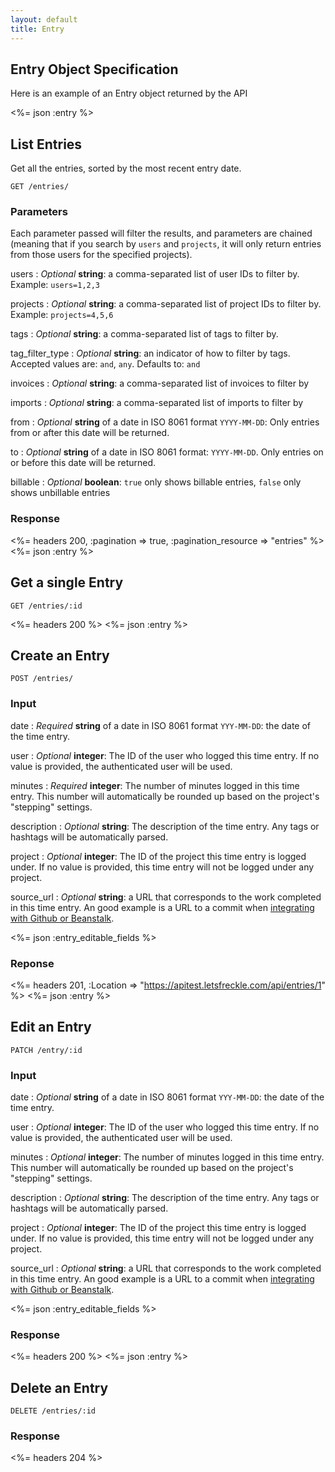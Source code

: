 ```yaml
---
layout: default
title: Entry
---
```


## Entry Object Specification
Here is an example of an Entry object returned by the API

<%= json :entry %>

## List Entries

Get all the entries, sorted by the most recent entry date.

~~~
GET /entries/
~~~

### Parameters

Each parameter passed will filter the results, and parameters are chained (meaning that if you search by `users` and `projects`, it will only return entries from those users for the specified projects).

users
: *Optional* **string**: a comma-separated list of user IDs to filter by.
Example: `users=1,2,3`

projects
: *Optional* **string**: a comma-separated list of project IDs to filter by.
Example: `projects=4,5,6`

tags
: *Optional* **string**: a comma-separated list of tags to filter by.

tag_filter_type
: *Optional* **string**: an indicator of how to filter by tags. Accepted values are: `and`, `any`. Defaults to: `and`

invoices
: *Optional* **string**: a comma-separated list of invoices to filter by

imports
: *Optional* **string**: a comma-separated list of imports to filter by

from
: *Optional* **string** of a date in ISO 8061 format `YYYY-MM-DD`: Only entries from or after this date will be returned.

to
: *Optional* **string** of a date in ISO 8061 format: `YYYY-MM-DD`. Only entries on or before this date will be returned.

billable
: *Optional* **boolean**: `true` only shows billable entries, `false` only shows unbillable entries

### Response

<%= headers 200, :pagination => true, :pagination_resource => "entries" %>
<%= json :entry %>

## Get a single Entry

~~~
GET /entries/:id
~~~

<%= headers 200 %>
<%= json :entry %>

## Create an Entry

~~~
POST /entries/
~~~

### Input

date
: *Required* **string** of a date in ISO 8061 format `YYY-MM-DD`: the date of the time entry.

user
: *Optional* **integer**: The ID of the user who logged this time entry. If no value is provided, the authenticated user will be used.

minutes
: *Required* **integer**: The number of minutes logged in this time entry. This number will automatically be rounded up based on the project's "stepping" settings.

description
: *Optional* **string**: The description of the time entry. Any tags or hashtags will be automatically parsed.

project
: *Optional* **integer**: The ID of the project this time entry is logged under. If no value is provided, this time entry will not be logged under any project.

source_url
: *Optional* **string**: a URL that corresponds to the work completed in this time entry. An good example is a URL to a commit when [integrating with Github or Beanstalk](http://help.letsfreckle.com/import-export-api/log-time-from-commit-messages).

<%= json :entry_editable_fields %>

### Reponse

<%= headers 201, :Location => "https://apitest.letsfreckle.com/api/entries/1" %>
<%= json :entry %>

## Edit an Entry

~~~
PATCH /entry/:id
~~~

### Input

date
: *Optional* **string** of a date in ISO 8061 format `YYY-MM-DD`: the date of the time entry.

user
: *Optional* **integer**: The ID of the user who logged this time entry. If no value is provided, the authenticated user will be used.

minutes
: *Optional* **integer**: The number of minutes logged in this time entry. This number will automatically be rounded up based on the project's "stepping" settings.

description
: *Optional* **string**: The description of the time entry. Any tags or hashtags will be automatically parsed.

project
: *Optional* **integer**: The ID of the project this time entry is logged under. If no value is provided, this time entry will not be logged under any project.

source_url
: *Optional* **string**: a URL that corresponds to the work completed in this time entry. An good example is a URL to a commit when [integrating with Github or Beanstalk](http://help.letsfreckle.com/import-export-api/log-time-from-commit-messages).

<%= json :entry_editable_fields %>

### Response

<%= headers 200 %>
<%= json :entry %>

## Delete an Entry

~~~
DELETE /entries/:id
~~~

### Response

<%= headers 204 %>
